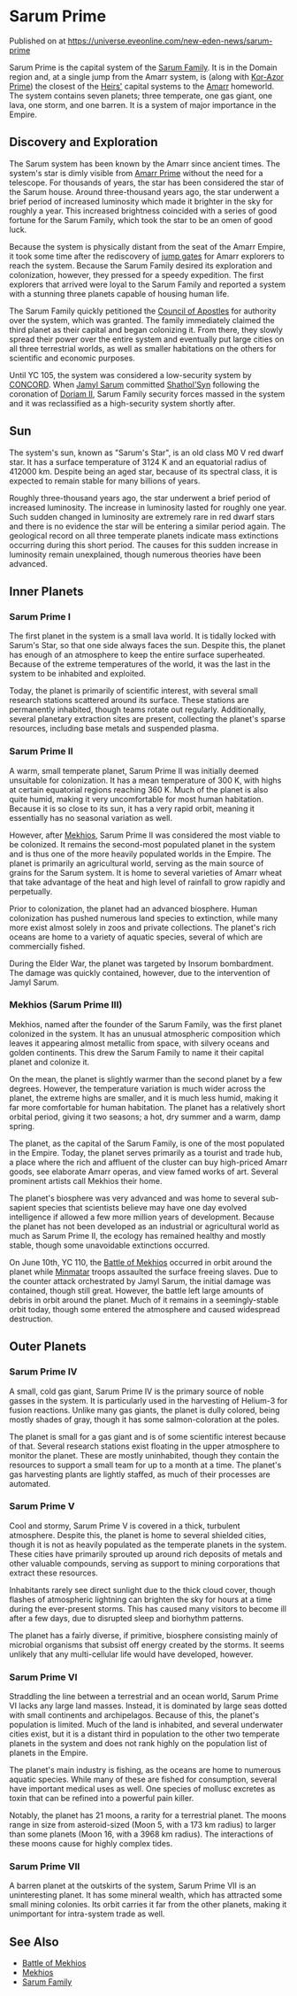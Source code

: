 # Sarum Prime
Published on  at https://universe.eveonline.com/new-eden-news/sarum-prime

Sarum Prime is the capital system of the [Sarum Family](4EZ4a3Mw8QXHmisAA4Ff6L).
It is in the Domain region and, at a
single jump from the Amarr system, is (along with [Kor-Azor Prime](62Qsy38P0XnR1c2JhWHzFq))
the closest of the
[Heirs'](54zoGW31RF0k0QF9KkOBjh) capital systems to the
[Amarr](6BPFRy27fN4LnYlIyzvEwo) homeworld. The system contains seven planets;
three temperate, one gas giant, one lava, one storm, and one barren. It
is a system of major importance in the Empire.

Discovery and Exploration
-------------------------

The Sarum system has been known by the Amarr since ancient times. The
system's star is dimly visible from [Amarr Prime](bHRN1rfoBSiLCOFANsGI4) without the need for a telescope. For
thousands of years, the star has been considered the star of the Sarum
house. Around three-thousand years ago, the star underwent a brief
period of increased luminosity which made it brighter in the sky for
roughly a year. This increased brightness coincided with a series of
good fortune for the Sarum Family, which took the star to be an omen of
good luck.

Because the system is physically distant from the seat of the Amarr
Empire, it took some time after the rediscovery of [jump gates](416pCzXGIwn2Tt7feZYSpk) for Amarr explorers to reach the system.
Because the Sarum Family desired its exploration and colonization,
however, they pressed for a speedy expedition. The first explorers that
arrived were loyal to the Sarum Family and reported a system with a
stunning three planets capable of housing human life.

The Sarum Family quickly petitioned the [Council of Apostles](nTZLcvZprqLLUiGIaVQu7) for authority over the system,
which was granted. The family immediately claimed the third planet as
their capital and began colonizing it. From there, they slowly spread
their power over the entire system and eventually put large cities on
all three terrestrial worlds, as well as smaller habitations on the
others for scientific and economic purposes.

Until YC 105, the system was considered a low-security system by
[CONCORD](5DPzMesjfj3XKshPWBUPWt). When [Jamyl Sarum](6jGpYH3ai8pLLJboHVuA3L) committed
[Shathol'Syn](7uCmeRGL3bgVWlEWQ9TZQb) following the coronation of
[Doriam II](1aaBMbCysLA8uJjQQczFwT), Sarum Family security forces massed
in the system and it was reclassified as a high-security system shortly
after.

Sun
---

The system's sun, known as "Sarum's Star", is an old class M0 V red
dwarf star. It has a surface temperature of 3124 K and an equatorial
radius of 412000 km. Despite being an aged star, because of its spectral
class, it is expected to remain stable for many billions of years.

Roughly three-thousand years ago, the star underwent a brief period of
increased luminosity. The increase in luminosity lasted for roughly one
year. Such sudden changed in luminosity are extremely rare in red dwarf
stars and there is no evidence the star will be entering a similar
period again. The geological record on all three temperate planets
indicate mass extinctions occurring during this short period. The causes
for this sudden increase in luminosity remain unexplained, though
numerous theories have been advanced.

Inner Planets
-------------

### Sarum Prime I

The first planet in the system is a small lava world. It is tidally
locked with Sarum's Star, so that one side always faces the sun. Despite
this, the planet has enough of an atmosphere to keep the entire surface
superheated. Because of the extreme temperatures of the world, it was
the last in the system to be inhabited and exploited.

Today, the planet is primarily of scientific interest, with several
small research stations scattered around its surface. These stations are
permanently inhabited, though teams rotate out regularly. Additionally,
several planetary extraction sites are present, collecting the planet's
sparse resources, including base metals and suspended plasma.

### Sarum Prime II

A warm, small temperate planet, Sarum Prime II was initially deemed
unsuitable for colonization. It has a mean temperature of 300 K, with
highs at certain equatorial regions reaching 360 K. Much of the planet
is also quite humid, making it very uncomfortable for most human
habitation. Because it is so close to its sun, it has a very rapid
orbit, meaning it essentially has no seasonal variation as well.

However, after [Mekhios](3VOfvlm6gGI0LRutDj5MhI), Sarum Prime II was
considered the most viable to be colonized. It remains the second-most
populated planet in the system and is thus one of the more heavily
populated worlds in the Empire. The planet is primarily an agricultural
world, serving as the main source of grains for the Sarum system. It is
home to several varieties of Amarr wheat that take advantage of the heat
and high level of rainfall to grow rapidly and perpetually.

Prior to colonization, the planet had an advanced biosphere. Human
colonization has pushed numerous land species to extinction, while many
more exist almost solely in zoos and private collections. The planet's
rich oceans are home to a variety of aquatic species, several of which
are commercially fished.

During the Elder War, the planet was targeted by Insorum bombardment.
The damage was quickly contained, however, due to the intervention of
Jamyl Sarum.

### Mekhios (Sarum Prime III)

Mekhios, named after the founder of the Sarum Family, was the first
planet colonized in the system. It has an unusual atmospheric
composition which leaves it appearing almost metallic from space, with
silvery oceans and golden continents. This drew the Sarum Family to name
it their capital planet and colonize it.

On the mean, the planet is slightly warmer than the second planet by a
few degrees. However, the temperature variation is much wider across the
planet, the extreme highs are smaller, and it is much less humid, making
it far more comfortable for human habitation. The planet has a
relatively short orbital period, giving it two seasons; a hot, dry
summer and a warm, damp spring.

The planet, as the capital of the Sarum Family, is one of the most
populated in the Empire. Today, the planet serves primarily as a tourist
and trade hub, a place where the rich and affluent of the cluster can
buy high-priced Amarr goods, see elaborate Amarr operas, and view famed
works of art. Several prominent artists call Mekhios their home.

The planet's biosphere was very advanced and was home to several
sub-sapient species that scientists believe may have one day evolved
intelligence if allowed a few more million years of development. Because
the planet has not been developed as an industrial or agricultural world
as much as Sarum Prime II, the ecology has remained healthy and mostly
stable, though some unavoidable extinctions occurred.

On June 10th, YC 110, the [Battle of Mekhios](5rEhukOVHPitanB5Cn5jvd) occurred in orbit around the
planet while [Minmatar](1rpu7pfwTPVznAczjw2pOp) troops assaulted the
surface freeing slaves. Due to the counter attack orchestrated by
Jamyl Sarum, the initial damage was contained, though still great.
However, the battle left large amounts of debris in orbit around the
planet. Much of it remains in a seemingly-stable orbit today, though
some entered the atmosphere and caused widespread destruction.

Outer Planets
-------------

### Sarum Prime IV

A small, cold gas giant, Sarum Prime IV is the primary source of noble
gasses in the system. It is particularly used in the harvesting of
Helium-3 for fusion reactions. Unlike many gas giants, the planet is
dully colored, being mostly shades of gray, though it has some
salmon-coloration at the poles.

The planet is small for a gas giant and is of some scientific interest
because of that. Several research stations exist floating in the upper
atmosphere to monitor the planet. These are mostly uninhabited, though
they contain the resources to support a small team for up to a month at
a time. The planet's gas harvesting plants are lightly staffed, as much
of their processes are automated.

### Sarum Prime V

Cool and stormy, Sarum Prime V is covered in a thick, turbulent
atmosphere. Despite this, the planet is home to several shielded cities,
though it is not as heavily populated as the temperate planets in the
system. These cities have primarily sprouted up around rich deposits of
metals and other valuable compounds, serving as support to mining
corporations that extract these resources.

Inhabitants rarely see direct sunlight due to the thick cloud cover,
though flashes of atmospheric lightning can brighten the sky for hours
at a time during the ever-present storms. This has caused many visitors
to become ill after a few days, due to disrupted sleep and biorhythm
patterns.

The planet has a fairly diverse, if primitive, biosphere consisting
mainly of microbial organisms that subsist off energy created by the
storms. It seems unlikely that any multi-cellular life would have
developed, however.

### Sarum Prime VI

Straddling the line between a terrestrial and an ocean world, Sarum
Prime VI lacks any large land masses. Instead, it is dominated by large
seas dotted with small continents and archipelagos. Because of this, the
planet's population is limited. Much of the land is inhabited, and
several underwater cities exist, but it is a distant third in population
to the other two temperate planets in the system and does not rank
highly on the population list of planets in the Empire.

The planet's main industry is fishing, as the oceans are home to
numerous aquatic species. While many of these are fished for
consumption, several have important medical uses as well. One species of
mollusc excretes as toxin that can be refined into a powerful pain
killer.

Notably, the planet has 21 moons, a rarity for a terrestrial planet. The
moons range in size from asteroid-sized (Moon 5, with a 173 km radius)
to larger than some planets (Moon 16, with a 3968 km radius). The
interactions of these moons cause for highly complex tides.

### Sarum Prime VII

A barren planet at the outskirts of the system, Sarum Prime VII is an
uninteresting planet. It has some mineral wealth, which has attracted
some small mining colonies. Its orbit carries it far from the other
planets, making it unimportant for intra-system trade as well.

See Also
--------
-   [Battle of Mekhios](5rEhukOVHPitanB5Cn5jvd)
-   [Mekhios](3VOfvlm6gGI0LRutDj5MhI)
-   [Sarum Family](4EZ4a3Mw8QXHmisAA4Ff6L)
